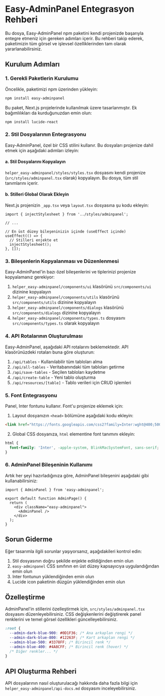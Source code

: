# Easy-AdminPanel Entegrasyon Rehberi

Bu dosya, Easy-AdminPanel npm paketini kendi projenizde başarıyla entegre etmeniz için gereken adımları içerir. Bu rehberi takip ederek, paketimizin tüm görsel ve işlevsel özelliklerinden tam olarak yararlanabilirsiniz.

## Kurulum Adımları

### 1. Gerekli Paketlerin Kurulumu

Öncelikle, paketimizi npm üzerinden yükleyin:

```bash
npm install easy-adminpanel
```

Bu paket, Next.js projelerinde kullanılmak üzere tasarlanmıştır. Ek bağımlılıkları da kurduğunuzdan emin olun:

```bash
npm install lucide-react
```

### 2. Stil Dosyalarının Entegrasyonu

Easy-AdminPanel, özel bir CSS stilini kullanır. Bu dosyaları projenize dahil etmek için aşağıdaki adımları izleyin:

#### a. Stil Dosyalarını Kopyalayın

`helper_easy-adminpanel/styles/styles.tsx` dosyasını kendi projenize (`src/styles/adminpanel.tsx` olarak) kopyalayın. Bu dosya, tüm stil tanımlarını içerir.

#### b. Stilleri Global Olarak Ekleyin

Next.js projenizin `_app.tsx` veya `layout.tsx` dosyasına şu kodu ekleyin:

```tsx
import { injectStylesheet } from '../styles/adminpanel';

// ...

// En üst düzey bileşeninizin içinde (useEffect içinde)
useEffect(() => {
  // Stilleri enjekte et
  injectStylesheet();
}, []);
```

### 3. Bileşenlerin Kopyalanması ve Düzenlenmesi

Easy-AdminPanel'in bazı özel bileşenlerini ve tiplerinizi projenize kopyalamanız gerekiyor:

1. `helper_easy-adminpanel/components/ui` klasörünü `src/components/ui` dizinine kopyalayın
2. `helper_easy-adminpanel/components/utils` klasörünü `src/components/utils` dizinine kopyalayın
3. `helper_easy-adminpanel/components/dialogs` klasörünü `src/components/dialogs` dizinine kopyalayın
4. `helper_easy-adminpanel/components/types.ts` dosyasını `src/components/types.ts` olarak kopyalayın

### 4. API Rotalarının Oluşturulması

Easy-AdminPanel, aşağıdaki API rotalarını beklemektedir. API klasörünüzdeki rotaları buna göre oluşturun:

1. `/api/tables` - Kullanılabilir tüm tabloları alma
2. `/api/all-tables` - Veritabanındaki tüm tabloları getirme
3. `/api/save-tables` - Seçilen tabloları kaydetme
4. `/api/create-table` - Yeni tablo oluşturma
5. `/api/resources/[table]` - Tablo verileri için CRUD işlemleri

### 5. Font Entegrasyonu

Panel, Inter fontunu kullanır. Font'u projenize eklemek için:

1. Layout dosyanızın `<head>` bölümüne aşağıdaki kodu ekleyin:

```html
<link href="https://fonts.googleapis.com/css2?family=Inter:wght@400;500;600;700&display=swap" rel="stylesheet" />
```

2. Global CSS dosyanıza, `html` elementine font tanımını ekleyin:

```css
html {
  font-family: 'Inter', -apple-system, BlinkMacSystemFont, sans-serif;
}
```

### 6. AdminPanel Bileşeninin Kullanımı

Artık her şeyi hazırladığınıza göre, AdminPanel bileşenini aşağıdaki gibi kullanabilirsiniz:

```tsx
import { AdminPanel } from 'easy-adminpanel';

export default function AdminPage() {
  return (
    <div className="easy-adminpanel">
      <AdminPanel />
    </div>
  );
}
```

## Sorun Giderme

Eğer tasarımla ilgili sorunlar yaşıyorsanız, aşağıdakileri kontrol edin:

1. Stil dosyasının doğru şekilde enjekte edildiğinden emin olun
2. `easy-adminpanel` CSS sınıfının en üst düzey kapsayıcıya uygulandığından emin olun
3. Inter fontunun yüklendiğinden emin olun
4. Lucide icon paketinin düzgün yüklendiğinden emin olun

## Özelleştirme

AdminPanel'in stillerini özelleştirmek için, `src/styles/adminpanel.tsx` dosyasını düzenleyebilirsiniz. CSS değişkenlerini değiştirerek panel renklerini ve temel görsel özellikleri güncelleyebilirsiniz.

```css
:root {
  --admin-dark-blue-900: #0D1F36; /* Ana arkaplan rengi */
  --admin-dark-blue-800: #12263F; /* Kart arkaplan rengi */
  --admin-blue-500: #3378FF; /* Birincil renk */
  --admin-blue-400: #4A8CFF; /* Birincil renk (hover) */
  /* Diğer renkler... */
}
```

## API Oluşturma Rehberi

API dosyalarının nasıl oluşturulacağı hakkında daha fazla bilgi için `helper_easy-adminpanel/api-docs.md` dosyasını inceleyebilirsiniz. 
